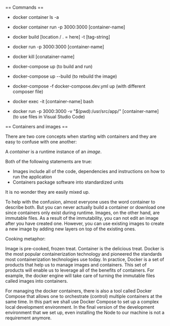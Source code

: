 == Commands ==

- docker container ls -a

- docker container run -p 3000:3000 [container-name] 
- docker build [location / . = here] -t [tag-string]
- docker run -p 3000:3000 [container-name]
- docker kill [conatainer-name]

- docker-compose up (to build and run)
- docker-compose up --build (to rebuild the image)
- docker-compose -f docker-compose.dev.yml up (with different composer file)

- docker exec -it [container-name] bash

- docker run -p 3000:3000 -v "$(pwd):/usr/src/app/" [container-name] (to use files in Visual Studio Code)

== Containers and images ==

There are two core concepts when starting with containers and they are easy to confuse with one another:

A *container* is a runtime instance of an *image*.

Both of the following statements are true:

- Images include all of the code, dependencies and instructions on how to run the application
- Containers package software into standardized units

It is no wonder they are easily mixed up.

To help with the confusion, almost everyone uses the word container to describe both. But you can never actually build a container or download one since containers only exist during runtime. Images, on the other hand, are immutable files. As a result of the immutability, you can not edit an image after you have created one. However, you can use existing images to create a new image by adding new layers on top of the existing ones.

Cooking metaphor:

Image is pre-cooked, frozen treat.
Container is the delicious treat.
Docker is the most popular containerization technology and pioneered the standards most containerization technologies use today. In practice, Docker is a set of products that help us to manage images and containers. This set of products will enable us to leverage all of the benefits of containers. For example, the docker engine will take care of turning the immutable files called images into containers.

For managing the docker containers, there is also a tool called Docker Compose that allows one to orchestrate (control) multiple containers at the same time. In this part we shall use Docker Compose to set up a complex local development environment. In the final version of the development environment that we set up, even installing the Node to our machine is not a requirement anymore.